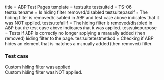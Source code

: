 title = ABP Test Pages
template = testsuite
testsuiteid = TS-06
testsuitename = Is hiding filter removed/disabled
testsuitepassif = The hiding filter is removed/disabled in ABP and test case above indicates that it was NOT applied.
testsuitefailif = The hiding filter is removed/disabled in ABP but the test case above indicates that it was applied.
testsuitepurpose = Tests if ABP is correctly no longer applying a manually added (then removed) hiding filter to the page.
testsuitetestmethod = Checking if ABP hides an element that is matches a manually added (then removed) filter.

<h3>Test case</h3>
<div class="abp-testsuite-testcase">
<div class="abp-testsuite-testcase-inner">
  <div class="abp-testsuite-fail">
    Custom hiding filter was applied
  </div>
  <div class="abp-testsuite-pass abp-test-hiding-filter">
    Custom hiding filter was NOT applied.
  </div>
</div>
</div>